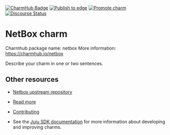 [![CharmHub Badge](https://charmhub.io/netbox/badge.svg)](https://charmhub.io/netbox)
[![Publish to edge](https://github.com/canonical/netbox/actions/workflows/publish_charm.yaml/badge.svg)](https://github.com/canonical/netbox/actions/workflows/publish_charm.yaml)
[![Promote charm](https://github.com/canonical/netbox/actions/workflows/promote_charm.yaml/badge.svg)](https://github.com/canonical/netbox/actions/workflows/promote_charm.yaml)
[![Discourse Status](https://img.shields.io/discourse/status?server=https%3A%2F%2Fdiscourse.charmhub.io&style=flat&label=CharmHub%20Discourse)](https://discourse.charmhub.io)


<!--
Avoid using this README file for information that is maintained or published elsewhere, e.g.:

* metadata.yaml > published on Charmhub
* documentation > published on (or linked to from) Charmhub
* detailed contribution guide > documentation or CONTRIBUTING.md

Use links instead.
-->

# NetBox charm

Charmhub package name: netbox
More information: https://charmhub.io/netbox

Describe your charm in one or two sentences.

## Other resources

<!-- If your charm is documented somewhere else other than Charmhub, provide a link separately. -->

- [Netbox upstream repository](https://github.com/netbox-community/netbox)

- [Read more](https://example.com)

- [Contributing](CONTRIBUTING.md) <!-- or link to other contribution documentation -->

- See the [Juju SDK documentation](https://juju.is/docs/sdk) for more information about developing and improving charms.
